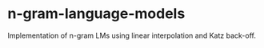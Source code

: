 # n-gram-language-models

Implementation of n-gram LMs using linear interpolation and Katz back-off.
